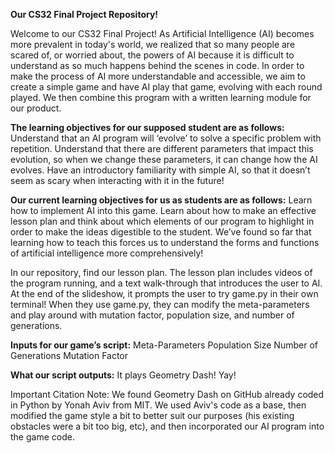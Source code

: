 **Our CS32 Final Project Repository!**


Welcome to our CS32 Final Project! As Artificial Intelligence (AI) becomes more prevalent in today's world, we realized that so many people are scared of, or worried about, the powers of AI because it is difficult to understand as so much happens behind the scenes in code. In order to make the process of AI more understandable and accessible, we aim to create a simple game and have AI play that game, evolving with each round played. We then combine this program with a written learning module for our product. 


**The learning objectives for our supposed student are as follows:**
Understand that an AI program will ‘evolve’ to solve a specific problem with repetition.
Understand that there are different parameters that impact this evolution, so when we change these parameters, it can change how the AI evolves. 
Have an introductory familiarity with simple AI, so that it doesn’t seem as scary when interacting with it in the future! 

**Our current learning objectives for us as students are as follows:**
Learn how to implement AI into this game. 
Learn about how to make an effective lesson plan and think about which elements of our program to highlight in order to make the ideas digestible to the student. We’ve found so far that learning how to teach this forces us to understand the forms and functions of artificial intelligence more comprehensively! 

In our repository, find our lesson plan. The lesson plan includes videos of the program running, and a text walk-through that introduces the user to AI. At the end of the slideshow, it prompts the user to try game.py in their own terminal! When they use game.py, they can modify the meta-parameters and play around with mutation factor, population size, and number of generations. 


**Inputs for our game’s script:**
Meta-Parameters
Population Size 
Number of Generations 
Mutation Factor 


**What our script outputs:** 
It plays Geometry Dash! Yay! 

 
Important Citation Note: We found Geometry Dash on GitHub already coded in Python by Yonah Aviv from MIT. We used Aviv's code as a base, then modified the game style a bit to better suit our purposes (his existing obstacles were a bit too big, etc), and then incorporated our AI program into the game code. 
